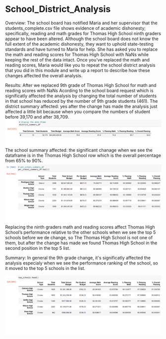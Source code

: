 # School_District_Analysis

Overview:
    The school board has notified Maria and her supervisor that the students_complete.csv file shows evidence of academic dishonesty; specifically, reading and math grades for Thomas High School ninth graders appear to have been altered. Although the school board does not know the full extent of the academic dishonesty, they want to uphold state-testing standards and have turned to Maria for help. She has asked you to replace the math and reading scores for Thomas High School with NaNs while keeping the rest of the data intact. Once you’ve replaced the math and reading scores, Maria would like you to repeat the school district analysis that you did in this module and write up a report to describe how these changes affected the overall analysis.

Results:
    After we replaced 9th grade of Thomas High School for math and reading scores with NaNs Acording to the school board request which is significatly affected the         analysis by changing the total number of students in that school has reduced by the number of 9th grade students (461).
        The district summary affected: yes after the change has made the analysis just affected a little bit because when you compare the numbers of student before               39,170 and after 38,709.
        ![](https://github.com/sedigh-etoumi/School_District_Analysis/blob/main/Distict_Summary.png)
        The school summary affected: the significant chanage when we see the dataframe is in the Thomas High School row which is the 
        overall percentage from 65% to 90%.
        ![](https://github.com/sedigh-etoumi/School_District_Analysis/blob/main/per_school_summary.png)
        Replacing the ninth graders math and reading scores affect Thomas High School’s performance relative to the other schools
        when we see the top 5 schools before we de change, so The Thomas High School is not one of them, but after the change 
        has made we found Thomas High School in the second position in the top 5 list.   

Summary: In general the 9th grade change, it's significatly affected the analysis especialy when we see the performance ranking of the school, so it moved to the top 5 schools in the list.

![](https://github.com/sedigh-etoumi/School_District_Analysis/blob/main/top_schools.png)
